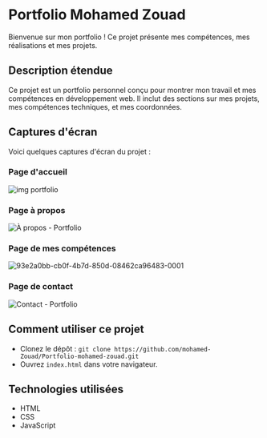 # Portfolio Mohamed Zouad

Bienvenue sur mon portfolio ! Ce projet présente mes compétences, mes réalisations et mes projets.

## Description étendue

Ce projet est un portfolio personnel conçu pour montrer mon travail et mes compétences en développement web. Il inclut des sections sur mes projets, mes compétences techniques, et mes coordonnées.

## Captures d'écran

Voici quelques captures d'écran du projet :

### Page d'accueil
![img portfolio](https://github.com/user-attachments/assets/d809dbdf-52d4-4322-aa99-8692418e4661)


### Page à propos
![À propos - Portfolio](https://github.com/user-attachments/assets/5a625388-f7f0-4436-8fa9-c82adc5bd9f5)


### Page de mes compétences
![93e2a0bb-cb0f-4b7d-850d-08462ca96483-0001](https://github.com/user-attachments/assets/04c03db0-d103-4649-8724-6659c8f7b33a)


### Page de contact
![Contact - Portfolio](https://github.com/user-attachments/assets/7c76e22a-a871-4729-a5ec-18aa3be00f11)



## Comment utiliser ce projet

- Clonez le dépôt : `git clone https://github.com/mohamed-Zouad/Portfolio-mohamed-zouad.git`
- Ouvrez `index.html` dans votre navigateur.

## Technologies utilisées

- HTML
- CSS
- JavaScript
